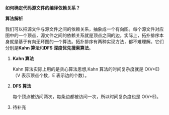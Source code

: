 **如何确定代码源文件的编译依赖关系？**

**算法解析**

我们可以把源文件与源文件之间的依赖关系，抽象成一个有向图。每个源文件对应图中的一个顶点，源文件之间的依赖关系就是顶点之间的边。实际上，拓扑排序本身就是基于有向无环图的一个算法。拓扑排序有两种实现方法，都不难理解。它们分别是**Kahn 算法**和**DFS 深度优先搜索算法**。

1. **Kahn 算法**

   Kahn 算法实际上用的是贪心算法思想,Kahn 算法的时间复杂度就是 O(V+E)（V 表示顶点个数，E 表示边的个数）。

2. **DFS 算法**

   每个顶点被访问两次，每条边都被访问一次，所以时间复杂度也是 O(V+E)。

3. 待补充
